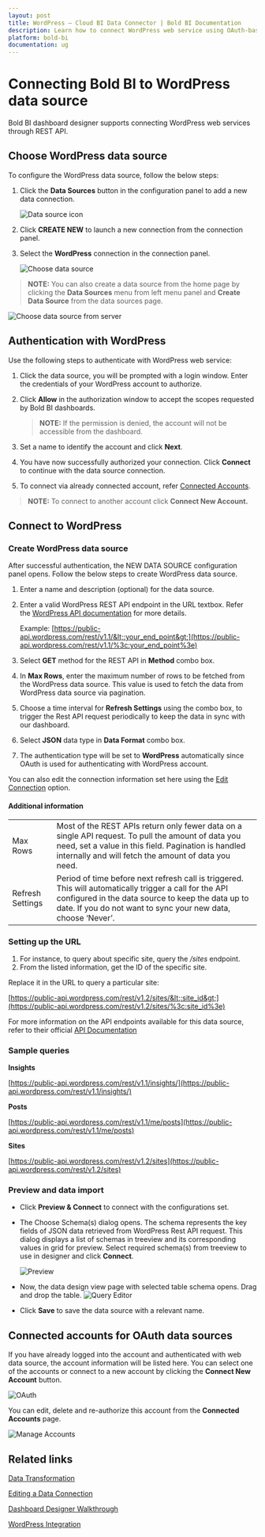 ```yaml
---
layout: post
title: WordPress – Cloud BI Data Connector | Bold BI Documentation
description: Learn how to connect WordPress web service using OAuth-based authentication through REST API endpoint with Bold BI Cloud.
platform: bold-bi
documentation: ug
---
```


# Connecting Bold BI to WordPress data source
Bold BI dashboard designer supports connecting WordPress web services through REST API. 

## Choose WordPress data source
To configure the WordPress data source, follow the below steps:
1. Click the **Data Sources** button in the configuration panel to add a new data connection.

   ![Data source icon](/static/assets/cloud/working-with-datasource/data-connectors/images/common/DataSourcesIcon.png)

2. Click **CREATE NEW** to launch a new connection from the connection panel.
3. Select the **WordPress** connection in the connection panel.

   ![Choose data source](/static/assets/cloud/working-with-datasource/data-connectors/images/WordPress/ChooseDS.png)

> **NOTE:**  You can also create a data source from the home page by clicking the **Data Sources** menu from left menu panel and **Create Data Source** from the data sources page.

   ![Choose data source from server](/static/assets/cloud/working-with-datasource/data-connectors/images/WordPress/ChooseDS_Server.png)

## Authentication with WordPress
Use the following steps to authenticate with WordPress web service:

1. Click the data source, you will be prompted with a login window. Enter the credentials of your WordPress account to authorize.
2. Click **Allow** in the authorization window to accept the scopes requested by Bold BI dashboards.

   > **NOTE:**  If the permission is denied, the account will not be accessible from the dashboard.

3. Set a name to identify the account and click **Next**. 
4. You have now successfully authorized your connection. Click **Connect** to continue with the data source connection.
5. To connect via already connected account, refer [Connected Accounts](/cloud-bi/working-with-data-source/data-connectors/wordpress/#connected-accounts-for-oauth-data-sources).

> **NOTE:**  To connect to another account click **Connect New Account.**


## Connect to WordPress
### Create WordPress data source
After successful authentication, the NEW DATA SOURCE configuration panel opens. Follow the below steps to create WordPress data source.
1. Enter a name and description (optional) for the data source.
2. Enter a valid WordPress REST API endpoint in the URL textbox. Refer the [WordPress API documentation](https://developer.wordpress.com/docs/api/) for more details.

    Example: [https://public-api.wordpress.com/rest/v1.1/&lt;:your_end_point&gt;](https://public-api.wordpress.com/rest/v1.1/%3c:your_end_point%3e)    
3. Select **GET** method for the REST API in **Method** combo box.
4. In **Max Rows**, enter the maximum number of rows to be fetched from the WordPress data source. This value is used to fetch the data from WordPress data source via pagination.
5. Choose a time interval for **Refresh Settings** using the combo box, to trigger the Rest API request periodically to keep the data in sync with our dashboard.  
6. Select **JSON** data type in **Data Format** combo box.
7. The authentication type will be set to **WordPress** automatically since OAuth is used for authenticating with WordPress account.

You can also edit the connection information set here using the [Edit Connection](/cloud-bi/working-with-data-source/editing-a-data-connection/) option.

#### Additional information
<table width="600">
<tr>
<td>
Max Rows
</td>
<td>
Most of the REST APIs return only fewer data on a single API request. To pull the amount of data you need, set a value in this field.  
Pagination is handled internally and will fetch the amount of data you need.
</td>
</tr>
<tr>
<td>
Refresh Settings
</td>
<td>
Period of time before next refresh call is triggered. This will automatically trigger a call for the API configured in the data source to keep the data up to date. If you do not want to sync your new data, choose ‘Never’.
</td>
</tr>
</table>

### Setting up the URL

1. For instance, to query about specific site, query the <i>/sites</i> endpoint.
2. From the listed information, get the ID of the specific site.

Replace it in the URL to query a particular site:

[https://public-api.wordpress.com/rest/v1.2/sites/&lt;:site_id&gt;](https://public-api.wordpress.com/rest/v1.2/sites/%3c:site_id%3e)

For more information on the API endpoints available for this data source, refer to their official [API Documentation]( https://developer.wordpress.com/docs/api/)

### Sample queries
**Insights**

[https://public-api.wordpress.com/rest/v1.1/insights/](https://public-api.wordpress.com/rest/v1.1/insights/)

**Posts**

[https://public-api.wordpress.com/rest/v1.1/me/posts](https://public-api.wordpress.com/rest/v1.1/me/posts)

**Sites**

[https://public-api.wordpress.com/rest/v1.2/sites](https://public-api.wordpress.com/rest/v1.2/sites)

### Preview and data import
* Click **Preview & Connect** to connect with the configurations set.
* The Choose Schema(s) dialog opens. The schema represents the key fields of JSON data retrieved from WordPress Rest API request. This dialog displays a list of schemas in treeview and its corresponding values in grid for preview. Select required schema(s) from treeview to use in designer and click **Connect**.

   ![Preview](/static/assets/cloud/working-with-datasource/data-connectors/images/common/Preview.png)

* Now, the data design view page with selected table schema opens. Drag and drop the table.
   ![Query Editor](/static/assets/cloud/working-with-datasource/data-connectors/images/common/QueryEditor.png)

* Click **Save** to save the data source with a relevant name.

## Connected accounts for OAuth data sources
If you have already logged into the account and authenticated with web data source, the account information will be listed here. You can select one of the accounts or connect to a new account by clicking the **Connect New Account** button.

   ![OAuth](/static/assets/cloud/working-with-datasource/data-connectors/images/WordPress/OAuthDS.png)

You can edit, delete and re-authorize this account from the **Connected Accounts** page.

   ![Manage Accounts](/static/assets/cloud/working-with-datasource/data-connectors/images/WordPress/ManageDS.png)

## Related links
[Data Transformation](/cloud-bi/working-with-data-source/transforming-data/joining-table/)

[Editing a Data Connection](/cloud-bi/working-with-data-source/editing-a-data-connection/)   

[Dashboard Designer Walkthrough](/cloud-bi/getting-started/quick-start/)

[WordPress Integration](https://www.boldbi.com/integrations/wordpress?utm_source=syncfusion&utm_medium=documentation&utm_campaign=boldbiwordpressintegration)